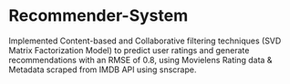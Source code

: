 # Recommender-System
Implemented Content-based and Collaborative filtering techniques (SVD Matrix Factorization Model) to predict user ratings and generate recommendations with an RMSE of 0.8, using Movielens Rating data & Metadata scraped from IMDB API using snscrape. 
